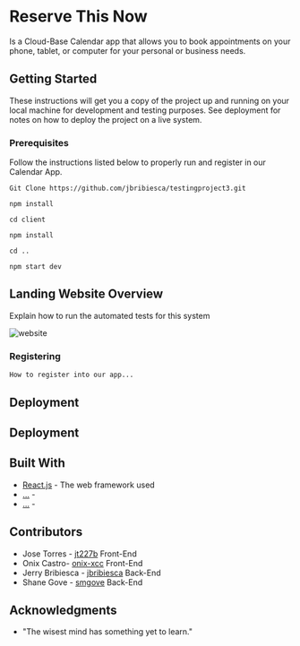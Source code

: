 # Reserve This Now

Is a Cloud-Base Calendar app that allows you to book appointments on your phone, tablet, or computer for your personal or business needs.

## Getting Started

These instructions will get you a copy of the project up and running on your local machine for development and testing purposes. See deployment for notes on how to deploy the project on a live system.

### Prerequisites

Follow the instructions listed below to properly run and register in our Calendar App.

```
Git Clone https://github.com/jbribiesca/testingproject3.git

npm install

cd client

npm install

cd ..

npm start dev
```


## Landing Website Overview


Explain how to run the automated tests for this system


![website](https://user-images.githubusercontent.com/46248532/61089733-b891db80-a401-11e9-95e3-77c1527dcd25.png)



### Registering

```
How to register into our app...
```
<insert picture here>



## Deployment

<insert picture here>


## Deployment 




## Built With

* [React.js](https://reactjs.org/) - The web framework used
* [...](#) - 
* [...](#) - 

## Contributors




* Jose Torres -  [jt227b](https://github.com/jt227b) Front-End
* Onix Castro-  [onix-xcc](https://github.com/onix-xcc) Front-End
* Jerry Bribiesca -  [jbribiesca](https://github.com/jbribiesca) Back-End
* Shane Gove -  [smgove](https://github.com/smgove) Back-End




## Acknowledgments

* "The wisest mind has something yet to learn."


